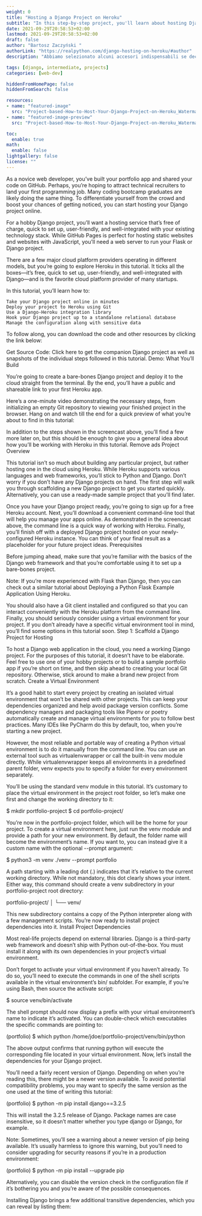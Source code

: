 ```yaml
---
weight: 0
title: "Hosting a Django Project on Heroku"
subtitle: "In this step-by-step project, you'll learn about hosting Django projects in the cloud using Heroku, which is the favorite cloud platform provider of many startups and developers."
date: 2021-09-29T20:58:53+02:00
lastmod: 2021-09-29T20:58:53+02:00
draft: false
author: "Bartosz Zaczyński "
authorLink: "https://realpython.com/django-hosting-on-heroku/#author"
description: "Abbiamo selezionato alcuni accesori indispensabili se decidi di acquistare un portabici per automobile"

tags: [django, intermediate, projects]
categories: [web-dev]

hiddenFromHomePage: false
hiddenFromSearch: false

resources:
- name: "featured-image"
  src: "Project-based-How-to-Host-Your-Django-Project-on-Heroku_Watermarked.webp"
- name: "featured-image-preview"
  src: "Project-based-How-to-Host-Your-Django-Project-on-Heroku_Watermarked.webp"

toc:
  enable: true
math:
  enable: false
lightgallery: false
license: ""
---
```



As a novice web developer, you’ve built your portfolio app and shared your code on GitHub. Perhaps, you’re hoping to attract technical recruiters to land your first programming job. Many coding bootcamp graduates are likely doing the same thing. To differentiate yourself from the crowd and boost your chances of getting noticed, you can start hosting your Django project online.

For a hobby Django project, you’ll want a hosting service that’s free of charge, quick to set up, user-friendly, and well-integrated with your existing technology stack. While GitHub Pages is perfect for hosting static websites and websites with JavaScript, you’ll need a web server to run your Flask or Django project.

There are a few major cloud platform providers operating in different models, but you’re going to explore Heroku in this tutorial. It ticks all the boxes—it’s free, quick to set up, user-friendly, and well-integrated with Django—and is the favorite cloud platform provider of many startups.

In this tutorial, you’ll learn how to:

    Take your Django project online in minutes
    Deploy your project to Heroku using Git
    Use a Django-Heroku integration library
    Hook your Django project up to a standalone relational database
    Manage the configuration along with sensitive data

To follow along, you can download the code and other resources by clicking the link below:

Get Source Code: Click here to get the companion Django project as well as snapshots of the individual steps followed in this tutorial.
Demo: What You’ll Build

You’re going to create a bare-bones Django project and deploy it to the cloud straight from the terminal. By the end, you’ll have a public and shareable link to your first Heroku app.

Here’s a one-minute video demonstrating the necessary steps, from initializing an empty Git repository to viewing your finished project in the browser. Hang on and watch till the end for a quick preview of what you’re about to find in this tutorial:

In addition to the steps shown in the screencast above, you’ll find a few more later on, but this should be enough to give you a general idea about how you’ll be working with Heroku in this tutorial.
Remove ads
Project Overview

This tutorial isn’t so much about building any particular project, but rather hosting one in the cloud using Heroku. While Heroku supports various languages and web frameworks, you’ll stick to Python and Django. Don’t worry if you don’t have any Django projects on hand. The first step will walk you through scaffolding a new Django project to get you started quickly. Alternatively, you can use a ready-made sample project that you’ll find later.

Once you have your Django project ready, you’re going to sign up for a free Heroku account. Next, you’ll download a convenient command-line tool that will help you manage your apps online. As demonstrated in the screencast above, the command line is a quick way of working with Heroku. Finally, you’ll finish off with a deployed Django project hosted on your newly-configured Heroku instance. You can think of your final result as a placeholder for your future project ideas.
Prerequisites

Before jumping ahead, make sure that you’re familiar with the basics of the Django web framework and that you’re comfortable using it to set up a bare-bones project.

Note: If you’re more experienced with Flask than Django, then you can check out a similar tutorial about Deploying a Python Flask Example Application Using Heroku.

You should also have a Git client installed and configured so that you can interact conveniently with the Heroku platform from the command line. Finally, you should seriously consider using a virtual environment for your project. If you don’t already have a specific virtual environment tool in mind, you’ll find some options in this tutorial soon.
Step 1: Scaffold a Django Project for Hosting

To host a Django web application in the cloud, you need a working Django project. For the purposes of this tutorial, it doesn’t have to be elaborate. Feel free to use one of your hobby projects or to build a sample portfolio app if you’re short on time, and then skip ahead to creating your local Git repository. Otherwise, stick around to make a brand new project from scratch.
Create a Virtual Environment

It’s a good habit to start every project by creating an isolated virtual environment that won’t be shared with other projects. This can keep your dependencies organized and help avoid package version conflicts. Some dependency managers and packaging tools like Pipenv or poetry automatically create and manage virtual environments for you to follow best practices. Many IDEs like PyCharm do this by default, too, when you’re starting a new project.

However, the most reliable and portable way of creating a Python virtual environment is to do it manually from the command line. You can use an external tool such as virtualenvwrapper or call the built-in venv module directly. While virtualenvwrapper keeps all environments in a predefined parent folder, venv expects you to specify a folder for every environment separately.

You’ll be using the standard venv module in this tutorial. It’s customary to place the virtual environment in the project root folder, so let’s make one first and change the working directory to it:

$ mkdir portfolio-project
$ cd portfolio-project/

You’re now in the portfolio-project folder, which will be the home for your project. To create a virtual environment here, just run the venv module and provide a path for your new environment. By default, the folder name will become the environment’s name. If you want to, you can instead give it a custom name with the optional --prompt argument:

$ python3 -m venv ./venv --prompt portfolio

A path starting with a leading dot (.) indicates that it’s relative to the current working directory. While not mandatory, this dot clearly shows your intent. Either way, this command should create a venv subdirectory in your portfolio-project root directory:

portfolio-project/
│
└── venv/

This new subdirectory contains a copy of the Python interpreter along with a few management scripts. You’re now ready to install project dependencies into it.
Install Project Dependencies

Most real-life projects depend on external libraries. Django is a third-party web framework and doesn’t ship with Python out-of-the-box. You must install it along with its own dependencies in your project’s virtual environment.

Don’t forget to activate your virtual environment if you haven’t already. To do so, you’ll need to execute the commands in one of the shell scripts available in the virtual environment’s bin/ subfolder. For example, if you’re using Bash, then source the activate script:

$ source venv/bin/activate

The shell prompt should now display a prefix with your virtual environment’s name to indicate it’s activated. You can double-check which executables the specific commands are pointing to:

(portfolio) $ which python
/home/jdoe/portfolio-project/venv/bin/python

The above output confirms that running python will execute the corresponding file located in your virtual environment. Now, let’s install the dependencies for your Django project.

You’ll need a fairly recent version of Django. Depending on when you’re reading this, there might be a newer version available. To avoid potential compatibility problems, you may want to specify the same version as the one used at the time of writing this tutorial:

(portfolio) $ python -m pip install django==3.2.5

This will install the 3.2.5 release of Django. Package names are case insensitive, so it doesn’t matter whether you type django or Django, for example.

Note: Sometimes, you’ll see a warning about a newer version of pip being available. It’s usually harmless to ignore this warning, but you’ll need to consider upgrading for security reasons if you’re in a production environment:

(portfolio) $ python -m pip install --upgrade pip

Alternatively, you can disable the version check in the configuration file if it’s bothering you and you’re aware of the possible consequences.

Installing Django brings a few additional transitive dependencies, which you can reveal by listing them: